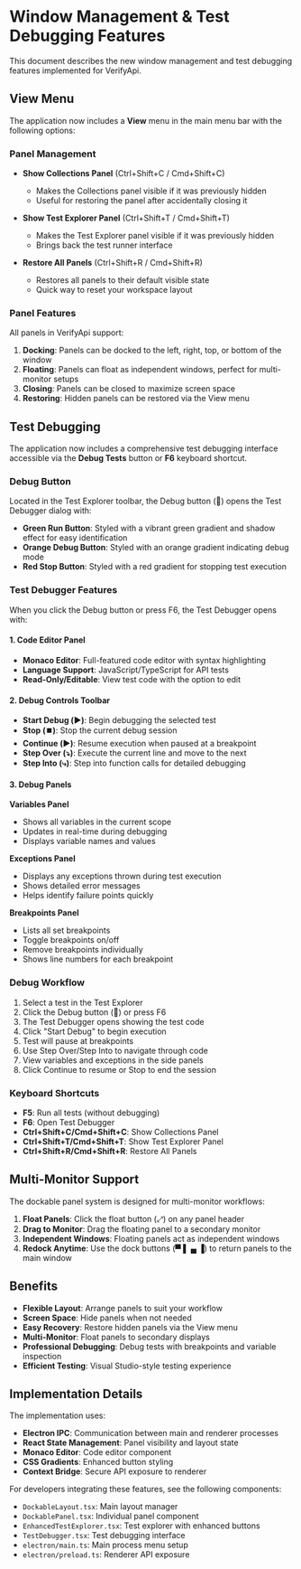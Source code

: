 # Window Management & Test Debugging Features

This document describes the new window management and test debugging features implemented for VerifyApi.

## View Menu

The application now includes a **View** menu in the main menu bar with the following options:

### Panel Management

- **Show Collections Panel** (Ctrl+Shift+C / Cmd+Shift+C)
  - Makes the Collections panel visible if it was previously hidden
  - Useful for restoring the panel after accidentally closing it

- **Show Test Explorer Panel** (Ctrl+Shift+T / Cmd+Shift+T)
  - Makes the Test Explorer panel visible if it was previously hidden
  - Brings back the test runner interface

- **Restore All Panels** (Ctrl+Shift+R / Cmd+Shift+R)
  - Restores all panels to their default visible state
  - Quick way to reset your workspace layout

### Panel Features

All panels in VerifyApi support:

1. **Docking**: Panels can be docked to the left, right, top, or bottom of the window
2. **Floating**: Panels can float as independent windows, perfect for multi-monitor setups
3. **Closing**: Panels can be closed to maximize screen space
4. **Restoring**: Hidden panels can be restored via the View menu

## Test Debugging

The application now includes a comprehensive test debugging interface accessible via the **Debug Tests** button or **F6** keyboard shortcut.

### Debug Button

Located in the Test Explorer toolbar, the Debug button (🐛) opens the Test Debugger dialog with:

- **Green Run Button**: Styled with a vibrant green gradient and shadow effect for easy identification
- **Orange Debug Button**: Styled with an orange gradient indicating debug mode
- **Red Stop Button**: Styled with a red gradient for stopping test execution

### Test Debugger Features

When you click the Debug button or press F6, the Test Debugger opens with:

#### 1. Code Editor Panel
- **Monaco Editor**: Full-featured code editor with syntax highlighting
- **Language Support**: JavaScript/TypeScript for API tests
- **Read-Only/Editable**: View test code with the option to edit

#### 2. Debug Controls Toolbar
- **Start Debug (▶️)**: Begin debugging the selected test
- **Stop (⏹️)**: Stop the current debug session
- **Continue (▶️)**: Resume execution when paused at a breakpoint
- **Step Over (⤵️)**: Execute the current line and move to the next
- **Step Into (⤷)**: Step into function calls for detailed debugging

#### 3. Debug Panels

**Variables Panel**
- Shows all variables in the current scope
- Updates in real-time during debugging
- Displays variable names and values

**Exceptions Panel**
- Displays any exceptions thrown during test execution
- Shows detailed error messages
- Helps identify failure points quickly

**Breakpoints Panel**
- Lists all set breakpoints
- Toggle breakpoints on/off
- Remove breakpoints individually
- Shows line numbers for each breakpoint

### Debug Workflow

1. Select a test in the Test Explorer
2. Click the Debug button (🐛) or press F6
3. The Test Debugger opens showing the test code
4. Click "Start Debug" to begin execution
5. Test will pause at breakpoints
6. Use Step Over/Step Into to navigate through code
7. View variables and exceptions in the side panels
8. Click Continue to resume or Stop to end the session

### Keyboard Shortcuts

- **F5**: Run all tests (without debugging)
- **F6**: Open Test Debugger
- **Ctrl+Shift+C/Cmd+Shift+C**: Show Collections Panel
- **Ctrl+Shift+T/Cmd+Shift+T**: Show Test Explorer Panel
- **Ctrl+Shift+R/Cmd+Shift+R**: Restore All Panels

## Multi-Monitor Support

The dockable panel system is designed for multi-monitor workflows:

1. **Float Panels**: Click the float button (⤢) on any panel header
2. **Drag to Monitor**: Drag the floating panel to a secondary monitor
3. **Independent Windows**: Floating panels act as independent windows
4. **Redock Anytime**: Use the dock buttons (▀ ▌ ▄ ▐) to return panels to the main window

## Benefits

- **Flexible Layout**: Arrange panels to suit your workflow
- **Screen Space**: Hide panels when not needed
- **Easy Recovery**: Restore hidden panels via the View menu
- **Multi-Monitor**: Float panels to secondary displays
- **Professional Debugging**: Debug tests with breakpoints and variable inspection
- **Efficient Testing**: Visual Studio-style testing experience

## Implementation Details

The implementation uses:
- **Electron IPC**: Communication between main and renderer processes
- **React State Management**: Panel visibility and layout state
- **Monaco Editor**: Code editor component
- **CSS Gradients**: Enhanced button styling
- **Context Bridge**: Secure API exposure to renderer

For developers integrating these features, see the following components:
- `DockableLayout.tsx`: Main layout manager
- `DockablePanel.tsx`: Individual panel component
- `EnhancedTestExplorer.tsx`: Test explorer with enhanced buttons
- `TestDebugger.tsx`: Test debugging interface
- `electron/main.ts`: Main process menu setup
- `electron/preload.ts`: Renderer API exposure
